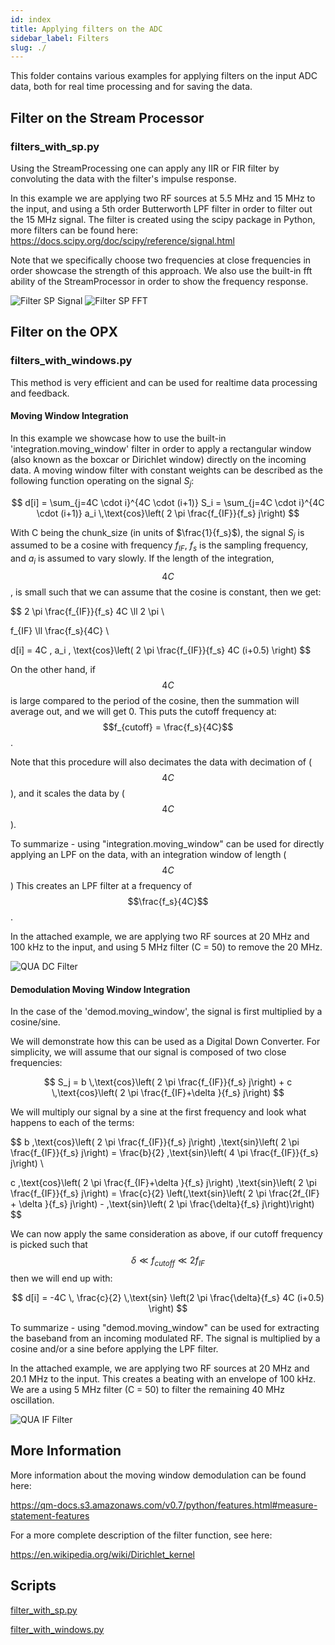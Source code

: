 ```yaml
---
id: index
title: Applying filters on the ADC
sidebar_label: Filters
slug: ./
---
```


This folder contains various examples for applying filters on the input ADC data, both for real time processing and for saving the data.

## Filter on the Stream Processor
### filters_with_sp.py

Using the StreamProcessing one can apply any IIR or FIR filter by convoluting the data with the filter's impulse response.

In this example we are applying two RF sources at 5.5 MHz and 15 MHz to the input, and using a 5th order Butterworth LPF filter in order to filter out the 15 MHz signal.
The filter is created using the scipy package in Python, more filters can be found here:
https://docs.scipy.org/doc/scipy/reference/signal.html

Note that we specifically choose two frequencies at close frequencies in order showcase the strength of this approach.
We also use the built-in fft ability of the StreamProcessor in order to show the frequency response.

![Filter SP Signal](filters_with_sp.png "Filter SP Signal")
![Filter SP FFT](filters_with_sp_fft.png "Filter SP FFT")

## Filter on the OPX
### filters_with_windows.py

This method is very efficient and can be used for realtime data processing and feedback.

#### Moving Window Integration 
In this example we showcase how to use the built-in 'integration.moving_window' filter in order to apply a rectangular window (also known as the boxcar or Dirichlet window) directly on the incoming data.
A moving window filter with constant weights can be described as the following function operating on the signal $S_j$:

$$
d[i] = \sum_{j=4C \cdot i}^{4C \cdot (i+1)} S_i = \sum_{j=4C \cdot i}^{4C \cdot (i+1)} a_i \,\text{cos}\left( 2 \pi \frac{f_{IF}}{f_s} j\right)
$$

With C being the chunk\_size (in units of $\frac{1}{f_s}$), the signal $S_j$ is assumed to be a cosine with frequency $f_{IF}$, $f_s$ is the sampling frequency, and $a_i$ is assumed to vary slowly.
If the length of the integration, $$4C$$, is small such that we can assume that the cosine is constant, then we get:

$$
2 \pi \frac{f_{IF}}{f_s} 4C \ll 2 \pi \\

f_{IF} \ll \frac{f_s}{4C} \\

d[i] = 4C \, a_i \, \text{cos}\left( 2 \pi \frac{f_{IF}}{f_s} 4C (i+0.5) \right)
$$

On the other hand, if $$4C$$ is large compared to the period of the cosine, then the summation will average out, and we will get 0.
This puts the cutoff frequency at: $$f_{cutoff} = \frac{f_s}{4C}$$.

Note that this procedure will also decimates the data with decimation of ($$4C$$), and it scales the data by ($$4C$$).

To summarize - using "integration.moving_window" can be used for directly applying an LPF on the data, with an integration window of length ($$4C$$) 
This creates an LPF filter at a frequency of $$\frac{f_s}{4C}$$.

In the attached example, we are applying two RF sources at 20 MHz and 100 kHz to the input, and using 5 MHz filter (C = 50) to remove the 20 MHz.

![QUA DC Filter](filters_with_windows_DC.png "QUA DC Filter")

#### Demodulation Moving Window Integration
In the case of the 'demod.moving_window', the signal is first multiplied by a cosine/sine.

We will demonstrate how this can be used as a Digital Down Converter.
For simplicity, we will assume that our signal is composed of two close frequencies:

$$
S_j = b \,\text{cos}\left( 2 \pi \frac{f_{IF}}{f_s} j\right) + c \,\text{cos}\left( 2 \pi \frac{f_{IF}+\delta }{f_s} j\right)
$$

We will multiply our signal by a sine at the first frequency and look what happens to each of the terms:

$$
b \,\text{cos}\left( 2 \pi \frac{f_{IF}}{f_s} j\right) \,\text{sin}\left( 2 \pi \frac{f_{IF}}{f_s} j\right) = \frac{b}{2} \,\text{sin}\left( 4 \pi \frac{f_{IF}}{f_s} j\right) \\

c \,\text{cos}\left( 2 \pi \frac{f_{IF}+\delta }{f_s} j\right) \,\text{sin}\left( 2 \pi \frac{f_{IF}}{f_s} j\right) = \frac{c}{2} \left(\,\text{sin}\left( 2 \pi \frac{2f_{IF} + \delta }{f_s} j\right) - \,\text{sin}\left( 2 \pi \frac{\delta}{f_s} j\right)\right)
$$

We can now apply the same consideration as above, if our cutoff frequency is picked such that $$\delta \ll f_{cutoff} \ll 2 f_{IF}$$ then we will end up with:

$$
d[i] = -4C \, \frac{c}{2} \,\text{sin} \left(2 \pi \frac{\delta}{f_s} 4C (i+0.5) \right)
$$

To summarize - using "demod.moving_window" can be used for extracting the baseband from an incoming modulated RF.
The signal is multiplied by a cosine and/or a sine before applying the LPF filter.

In the attached example, we are applying two RF sources at 20 MHz and 20.1 MHz to the input. This creates a beating with an envelope of 100 kHz. We are a using 5 MHz filter (C = 50) to filter the remaining 40 MHz oscillation.

![QUA IF Filter](filters_with_windows_IF.png "QUA IF Filter")

## More Information
More information about the moving window demodulation can be found here:

https://qm-docs.s3.amazonaws.com/v0.7/python/features.html#measure-statement-features

For a more complete description of the filter function, see here:

https://en.wikipedia.org/wiki/Dirichlet_kernel

## Scripts

[filter_with_sp.py](filters_with_sp.py)

[filter_with_windows.py](filters_with_windows.py)